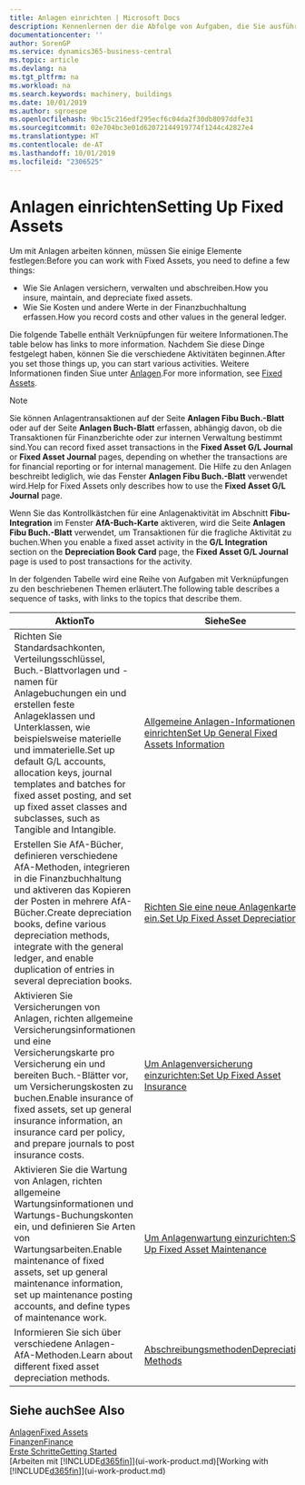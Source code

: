 ```yaml
---
title: Anlagen einrichten | Microsoft Docs
description: Kennenlernen der die Abfolge von Aufgaben, die Sie ausführen müssen, um Anlagen einzurichten, wie Arbeitsplätze oder Gebäude.
documentationcenter: ''
author: SorenGP
ms.service: dynamics365-business-central
ms.topic: article
ms.devlang: na
ms.tgt_pltfrm: na
ms.workload: na
ms.search.keywords: machinery, buildings
ms.date: 10/01/2019
ms.author: sgroespe
ms.openlocfilehash: 9bc15c216edf295ecf6c04da2f30db8097ddfe31
ms.sourcegitcommit: 02e704bc3e01d62072144919774f1244c42827e4
ms.translationtype: HT
ms.contentlocale: de-AT
ms.lasthandoff: 10/01/2019
ms.locfileid: "2306525"
---
```

# <a name="setting-up-fixed-assets"></a><span data-ttu-id="afe83-103">Anlagen einrichten</span><span class="sxs-lookup"><span data-stu-id="afe83-103">Setting Up Fixed Assets</span></span>
<span data-ttu-id="afe83-104">Um mit Anlagen arbeiten können, müssen Sie einige Elemente festlegen:</span><span class="sxs-lookup"><span data-stu-id="afe83-104">Before you can work with Fixed Assets, you need to define a few things:</span></span>  

* <span data-ttu-id="afe83-105">Wie Sie Anlagen versichern, verwalten und abschreiben.</span><span class="sxs-lookup"><span data-stu-id="afe83-105">How you insure, maintain, and depreciate fixed assets.</span></span>  
* <span data-ttu-id="afe83-106">Wie Sie Kosten und andere Werte in der Finanzbuchhaltung erfassen.</span><span class="sxs-lookup"><span data-stu-id="afe83-106">How you record costs and other values in the general ledger.</span></span>  

<span data-ttu-id="afe83-107">Die folgende Tabelle enthält Verknüpfungen für weitere Informationen.</span><span class="sxs-lookup"><span data-stu-id="afe83-107">The table below has links to more information.</span></span> <span data-ttu-id="afe83-108">Nachdem Sie diese Dinge festgelegt haben, können Sie die verschiedene Aktivitäten beginnen.</span><span class="sxs-lookup"><span data-stu-id="afe83-108">After you set those things up, you can start various activities.</span></span> <span data-ttu-id="afe83-109">Weitere Informationen finden Siue unter [Anlagen](fa-manage.md).</span><span class="sxs-lookup"><span data-stu-id="afe83-109">For more information, see [Fixed Assets](fa-manage.md).</span></span>  

> [!NOTE]  
>   <span data-ttu-id="afe83-110">Sie können Anlagentransaktionen auf der Seite **Anlagen Fibu Buch.-Blatt** oder auf der Seite **Anlagen Buch-Blatt** erfassen, abhängig davon, ob die Transaktionen für Finanzberichte oder zur internen Verwaltung bestimmt sind.</span><span class="sxs-lookup"><span data-stu-id="afe83-110">You can record fixed asset transactions in the **Fixed Asset G/L Journal** or **Fixed Asset Journal** pages, depending on whether the transactions are for financial reporting or for internal management.</span></span> <span data-ttu-id="afe83-111">Die Hilfe zu den Anlagen beschreibt lediglich, wie das Fenster **Anlagen Fibu Buch.-Blatt** verwendet wird.</span><span class="sxs-lookup"><span data-stu-id="afe83-111">Help for Fixed Assets only describes how to use the **Fixed Asset G/L Journal** page.</span></span>  

<span data-ttu-id="afe83-112">Wenn Sie das Kontrollkästchen für eine Anlagenaktivität im Abschnitt **Fibu-Integration** im Fenster **AfA-Buch-Karte** aktiveren, wird die Seite **Anlagen Fibu Buch.-Blatt** verwendet, um Transaktionen für die fragliche Aktivität zu buchen.</span><span class="sxs-lookup"><span data-stu-id="afe83-112">When you enable a fixed asset activity in the **G/L Integration** section on the **Depreciation Book Card** page, the **Fixed Asset G/L Journal** page is used to post transactions for the activity.</span></span>

<span data-ttu-id="afe83-113">In der folgenden Tabelle wird eine Reihe von Aufgaben mit Verknüpfungen zu den beschriebenen Themen erläutert.</span><span class="sxs-lookup"><span data-stu-id="afe83-113">The following table describes a sequence of tasks, with links to the topics that describe them.</span></span>  

| <span data-ttu-id="afe83-114">Aktion</span><span class="sxs-lookup"><span data-stu-id="afe83-114">To</span></span> | <span data-ttu-id="afe83-115">Siehe</span><span class="sxs-lookup"><span data-stu-id="afe83-115">See</span></span> |
| --- | --- |
| <span data-ttu-id="afe83-116">Richten Sie Standardsachkonten, Verteilungsschlüssel, Buch.-Blattvorlagen und - namen für Anlagebuchungen ein und erstellen feste Anlageklassen und Unterklassen, wie beispielsweise materielle und immaterielle.</span><span class="sxs-lookup"><span data-stu-id="afe83-116">Set up default G/L accounts, allocation keys, journal templates and batches for fixed asset posting, and set up fixed asset classes and subclasses, such as Tangible and Intangible.</span></span> |[<span data-ttu-id="afe83-117">Allgemeine Anlagen-Informationen einrichten</span><span class="sxs-lookup"><span data-stu-id="afe83-117">Set Up General Fixed Assets Information</span></span>](fa-how-setup-general.md) |
| <span data-ttu-id="afe83-118">Erstellen Sie AfA-Bücher, definieren verschiedene AfA-Methoden, integrieren in die Finanzbuchhaltung und aktiveren das Kopieren der Posten in mehrere AfA-Bücher.</span><span class="sxs-lookup"><span data-stu-id="afe83-118">Create depreciation books, define various depreciation methods, integrate with the general ledger, and enable duplication of entries in several depreciation books.</span></span> |[<span data-ttu-id="afe83-119">Richten Sie eine neue Anlagenkarte ein.</span><span class="sxs-lookup"><span data-stu-id="afe83-119">Set Up Fixed Asset Depreciation</span></span>](fa-how-setup-depreciation.md) |
| <span data-ttu-id="afe83-120">Aktivieren Sie Versicherungen von Anlagen, richten allgemeine Versicherungsinformationen und eine Versicherungskarte pro Versicherung ein und bereiten Buch.-Blätter vor, um Versicherungskosten zu buchen.</span><span class="sxs-lookup"><span data-stu-id="afe83-120">Enable insurance of fixed assets, set up general insurance information, an insurance card per policy, and prepare journals to post insurance costs.</span></span> |[<span data-ttu-id="afe83-121">Um Anlagenversicherung einzurichten:</span><span class="sxs-lookup"><span data-stu-id="afe83-121">Set Up Fixed Asset Insurance</span></span>](fa-how-setup-insurance.md) |
| <span data-ttu-id="afe83-122">Aktivieren Sie die Wartung von Anlagen, richten allgemeine Wartungsinformationen und Wartungs-Buchungskonten ein, und definieren Sie Arten von Wartungsarbeiten.</span><span class="sxs-lookup"><span data-stu-id="afe83-122">Enable maintenance of fixed assets, set up general maintenance information, set up maintenance posting accounts, and define types of maintenance work.</span></span> |[<span data-ttu-id="afe83-123">Um Anlagenwartung einzurichten:</span><span class="sxs-lookup"><span data-stu-id="afe83-123">Set Up Fixed Asset Maintenance</span></span>](fa-how-setup-maintenance.md) |
| <span data-ttu-id="afe83-124">Informieren Sie sich über verschiedene Anlagen-AfA-Methoden.</span><span class="sxs-lookup"><span data-stu-id="afe83-124">Learn about different fixed asset depreciation methods.</span></span> |[<span data-ttu-id="afe83-125">Abschreibungsmethoden</span><span class="sxs-lookup"><span data-stu-id="afe83-125">Depreciation Methods</span></span>](fa-depreciation-methods.md) |

## <a name="see-also"></a><span data-ttu-id="afe83-126">Siehe auch</span><span class="sxs-lookup"><span data-stu-id="afe83-126">See Also</span></span>
[<span data-ttu-id="afe83-127">Anlagen</span><span class="sxs-lookup"><span data-stu-id="afe83-127">Fixed Assets</span></span>](fa-manage.md)  
[<span data-ttu-id="afe83-128">Finanzen</span><span class="sxs-lookup"><span data-stu-id="afe83-128">Finance</span></span>](finance.md)  
[<span data-ttu-id="afe83-129">Erste Schritte</span><span class="sxs-lookup"><span data-stu-id="afe83-129">Getting Started</span></span>](product-get-started.md)  
<span data-ttu-id="afe83-130">[Arbeiten mit [!INCLUDE[d365fin](includes/d365fin_md.md)]](ui-work-product.md)</span><span class="sxs-lookup"><span data-stu-id="afe83-130">[Working with [!INCLUDE[d365fin](includes/d365fin_md.md)]](ui-work-product.md)</span></span>
